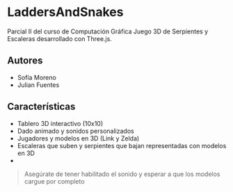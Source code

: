 # LaddersAndSnakes
Parcial II del curso de Computación Gráfica
Juego 3D de Serpientes y Escaleras desarrollado con Three.js.

## Autores
- Sofía Moreno  
- Julian Fuentes

## Características
- Tablero 3D interactivo (10x10)
- Dado animado y sonidos personalizados
- Jugadores y modelos en 3D (Link y Zelda)
- Escaleras que suben y serpientes que bajan representadas con modelos en 3D
- 
> Asegúrate de tener habilitado el sonido y esperar a que los modelos cargue por completo

